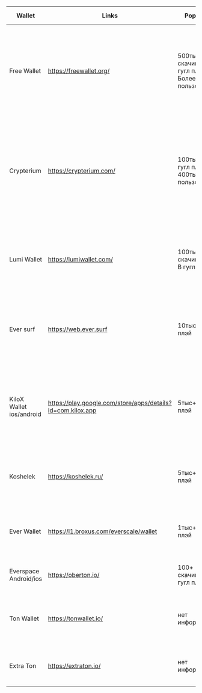 |Wallet      | Links | Popularity| Functional | поддержка токенов|Стандарт|
|------------|-------|-----------|------------|------------------|--------|
|Free Wallet|https://freewallet.org/|500тыс+ скачиваний в<br> гугл плэй Более 3млн<br> пользователей|Есть моб приложение и веб-версия.<br>Кроме Ever есть и другие монеты<br>Нельзя просмотреть токены<br>Возможность покупать ever за фиат|нет|нет
|Crypterium|https://crypterium.com/|100тыс+ в гугл плэй<br> 400тыс+ пользователей|Есть моб приложение и веб версия.<br>Кроме Ever есть и другие монеты<br>Депозиты <br>Своя банковская карта<br>Обзор рынка<br>Покупка крипты за фиат без комиссии |нет |нет
|Lumi Wallet|https://lumiwallet.com/|100тыс+ скачиваний<br> В гугл плэй|Есть моб приложение и веб версия.<br>Кроме Ever есть и другие монеты<br>Возможность покупать ever за фиат|нет| нет
|Ever surf |https://web.ever.surf|10тыс+ в гугл плэй|Есть моб приложение и веб версия.<br>Есть Staking<br>Взаимодействие с деботами<br>Возможность покупать ever за фиат|да | ???????
|KiloX Wallet<br> ios/android|https://play.google.com/store/apps/details?id=com.kilox.app|5тыс+ в гугл плэй|Есть Staking<br>Только моб приложение<br>Можно просматривать токены<br>Кроме Ever есть и другие монеты<br>Перевод из btc в TON(EVER)|нет |нет
|Koshelek|https://koshelek.ru/|5тыс+ в гугл плэй|Есть моб приложение и веб версия.<br>Кроме Ever есть и другие монеты<br>Стейкинг|нет |нет
|Ever Wallet|https://l1.broxus.com/everscale/wallet|1тыс+ в гугл плэй|Есть моб приложение и расширение для браузера<br>Можно просматривать токены|да|TIP-3
|Everspace<br> Android/ios|https://oberton.io/|100+ скачиваний в<br> гугл плэй|Только мобильно приложение<br>Депулы|Да|TIP-3
|Ton Wallet|https://tonwallet.io/|нет информации|Только веб-версия<br>Расширение для браузера<br>Можно просматривать токены|да| TIP-3 позволяет выпускать свои токены
|Extra Ton |https://extraton.io/|нет информации|Расширения для браузера<br>Нельзя просмотреть токены|?????|??????
